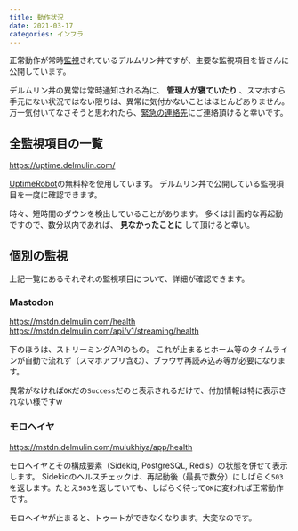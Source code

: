 ```yaml
---
title: 動作状況
date: 2021-03-17
categories: インフラ
---
```


正常動作が常時[監視](/articles/監視)されているデルムリン丼ですが、主要な監視項目を皆さんに公開しています。

デルムリン丼の異常は常時通知される為に、 __管理人が寝ていたり__ 、スマホすら手元にない状況ではない限りは、異常に気付かないことはほとんどありません。
万一気付いてなさそうと思われたら、[緊急の連絡先](/articles/緊急時の連絡先)にご連絡頂けると幸いです。

## 全監視項目の一覧

https://uptime.delmulin.com/

[UptimeRobot](https://uptimerobot.com/)の無料枠を使用しています。
デルムリン丼で公開している監視項目を一度に確認できます。

時々、短時間のダウンを検出していることがあります。
多くは計画的な再起動ですので、数分以内であれば、 __見なかったことに__ して頂けると幸い。

## 個別の監視

上記一覧にあるそれぞれの監視項目について、詳細が確認できます。

### Mastodon

https://mstdn.delmulin.com/health
https://mstdn.delmulin.com/api/v1/streaming/health

下のほうは、ストリーミングAPIのもの。
これが止まるとホーム等のタイムラインが自動で流れず（スマホアプリ含む）、ブラウザ再読み込み等が必要になります。

異常がなければ`OK`だの`Success`だのと表示されるだけで、付加情報は特に表示されない様ですw

### モロヘイヤ

https://mstdn.delmulin.com/mulukhiya/app/health

モロヘイヤとその構成要素（Sidekiq, PostgreSQL, Redis）の状態を併せて表示します。
Sidekiqのヘルスチェックは、再起動後（最長で数分）にしばらく`503`を返します。たとえ`503`を返していても、しばらく待って`OK`に変われば正常動作です。

モロヘイヤが止まると、トゥートができなくなります。大変なのです。
